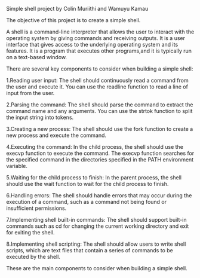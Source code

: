 Simple shell project by Colin Muriithi and Wamuyu Kamau

The objective of this project is to create a simple shell.

A shell is a command-line interpreter that allows the user
to interact with the operating system by giving commands
and receiving outputs.
It is a user interface that gives access to the underlying operating system
and its features.
It is a program that executes other programs,and it is typically run on
a text-based window.

There are several key components to consider when building a simple shell:

1.Reading user input: 
The shell should continuously read a command from the user and execute it. 
You can use the readline function to read a line of input from the user.

2.Parsing the command: 
The shell should parse the command to extract the command name and any arguments. 
You can use the strtok function to split the input string into tokens.

3.Creating a new process: 
The shell should use the fork function to create a new process and execute the command.

4.Executing the command: 
In the child process, the shell should use the execvp function to execute the command.
The execvp function searches for the specified command in the directories specified in the PATH environment variable.

5.Waiting for the child process to finish: 
In the parent process,
the shell should use the wait function to wait for the child process to finish.

6.Handling errors: 
The shell should handle errors that may occur during the execution of a command,
such as a command not being found or insufficient permissions.

7.Implementing shell built-in commands: 
The shell should support built-in commands such as cd for changing
the current working directory and exit for exiting the shell.

8.Implementing shell scripting:
The shell should allow users to write shell scripts,
which are text files that contain a series of commands to be executed by the shell.

These are the main components to consider when building a simple shell.

